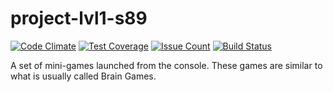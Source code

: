 # project-lvl1-s89

[![Code Climate](https://codeclimate.com/github/baranovRP/project-lvl1-s89/badges/gpa.svg)](https://codeclimate.com/github/baranovRP/project-lvl1-s89)
[![Test Coverage](https://codeclimate.com/github/baranovRP/project-lvl1-s89/badges/coverage.svg)](https://codeclimate.com/github/baranovRP/project-lvl1-s89/coverage)
[![Issue Count](https://codeclimate.com/github/baranovRP/project-lvl1-s89/badges/issue_count.svg)](https://codeclimate.com/github/baranovRP/project-lvl1-s89)
[![Build Status](https://travis-ci.org/baranovRP/project-lvl1-s89.svg?branch=master)](https://travis-ci.org/baranovRP/project-lvl1-s89)

A set of mini-games launched from the console. These games are similar to what is usually called Brain Games.
